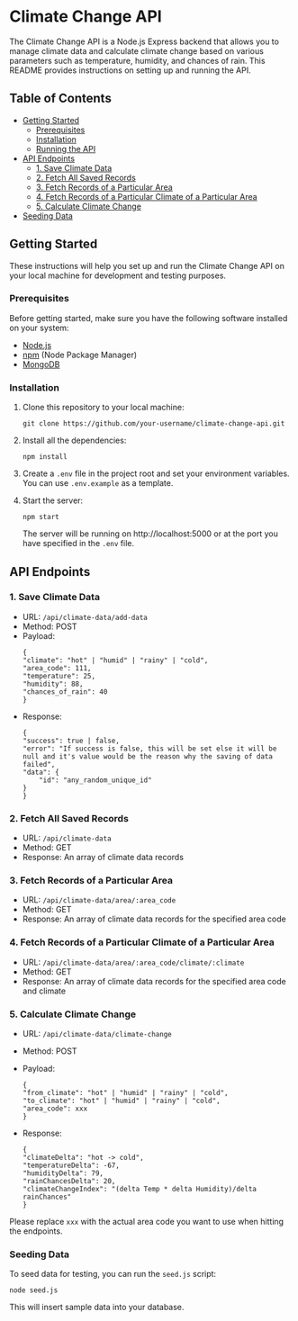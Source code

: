 # Climate Change API

The Climate Change API is a Node.js Express backend that allows you to manage climate data and calculate climate change based on various parameters such as temperature, humidity, and chances of rain. This README provides instructions on setting up and running the API.

## Table of Contents

- [Getting Started](#getting-started)
  - [Prerequisites](#prerequisites)
  - [Installation](#installation)
  - [Running the API](#running-the-api)
- [API Endpoints](#api-endpoints)
  - [1. Save Climate Data](#1-save-climate-data)
  - [2. Fetch All Saved Records](#2-fetch-all-saved-records)
  - [3. Fetch Records of a Particular Area](#3-fetch-records-of-a-particular-area)
  - [4. Fetch Records of a Particular Climate of a Particular Area](#4-fetch-records-of-a-particular-climate-of-a-particular-area)
  - [5. Calculate Climate Change](#5-calculate-climate-change)
- [Seeding Data](#seeding-data)

## Getting Started

These instructions will help you set up and run the Climate Change API on your local machine for development and testing purposes.

### Prerequisites

Before getting started, make sure you have the following software installed on your system:

- [Node.js](https://nodejs.org/)
- [npm](https://www.npmjs.com/) (Node Package Manager)
- [MongoDB](https://www.mongodb.com/)

### Installation

1. Clone this repository to your local machine:

   ```shell
   git clone https://github.com/your-username/climate-change-api.git
   ```

2. Install all the dependencies:
    ```shell
    npm install
    ```    

3. Create a `.env` file in the project root and set your environment variables. You can use `.env.example` as a template.

4. Start the server:
    ```shell
    npm start
    ```

    The server will be running on http://localhost:5000 or at the port you have specified in the `.env` file.


## API Endpoints
### 1. Save Climate Data
- URL: `/api/climate-data/add-data`
- Method: POST
- Payload:
    ```shell
    {
    "climate": "hot" | "humid" | "rainy" | "cold",
    "area_code": 111,
    "temperature": 25,
    "humidity": 88,
    "chances_of_rain": 40
    }
    ```
- Response:
    ```shell
    {
    "success": true | false,
    "error": "If success is false, this will be set else it will be null and it's value would be the reason why the saving of data failed",
    "data": {
        "id": "any_random_unique_id"
    }
    }
    ```

### 2. Fetch All Saved Records
- URL: `/api/climate-data`
- Method: GET
- Response: An array of climate data records

### 3. Fetch Records of a Particular Area
- URL: `/api/climate-data/area/:area_code`
- Method: GET
- Response: An array of climate data records for the specified area code

### 4. Fetch Records of a Particular Climate of a Particular Area
- URL: `/api/climate-data/area/:area_code/climate/:climate`
- Method: GET
- Response: An array of climate data records for the specified area code and climate

### 5. Calculate Climate Change
- URL: `/api/climate-data/climate-change`
- Method: POST
- Payload:
    ```shell
    {
    "from_climate": "hot" | "humid" | "rainy" | "cold",
    "to_climate": "hot" | "humid" | "rainy" | "cold",
    "area_code": xxx
    }
    ```

- Response:
    ```shell
    {
    "climateDelta": "hot -> cold",
    "temperatureDelta": -67,
    "humidityDelta": 79,
    "rainChancesDelta": 20,
    "climateChangeIndex": "(delta Temp * delta Humidity)/delta rainChances"
    }
    ```

Please replace `xxx` with the actual area code you want to use when hitting the endpoints.

### Seeding Data
To seed data for testing, you can run the `seed.js` script:

```shell
node seed.js
```

This will insert sample data into your database.
